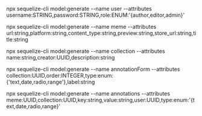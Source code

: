 npx sequelize-cli model:generate --name user --attributes username:STRING,password:STRING,role:ENUM:'{author,editor,admin}'

npx sequelize-cli model:generate --name meme --attributes url:string,platform:string,content_type:string,preview:string,store_url:string,title:string

npx sequelize-cli model:generate --name collection --attributes name:string,creator:UUID,description:string

npx sequelize-cli model:generate --name annotationForm --attributes collection:UUID,order:INTEGER,type:enum:{'text,date,radio,range'},label:string

npx sequelize-cli model:generate --name annotations --attributes meme:UUID,collection:UUID,key:string,value:string,user:UUID,type:enum:'{text,date,radio,range}'